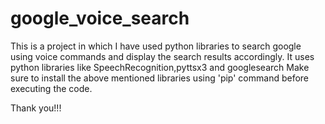 # google_voice_search
This is a project in which I have used python libraries to search google using voice commands and display the search results accordingly.
It uses python libraries like SpeechRecognition,pyttsx3 and googlesearch
Make sure to install the above mentioned libraries using 'pip' command before executing the code.

Thank you!!!
